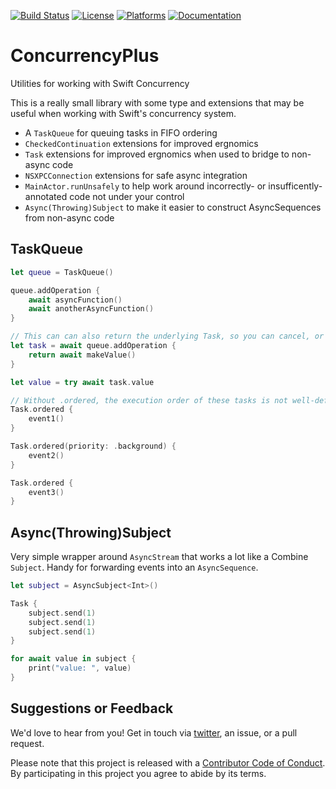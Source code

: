 [![Build Status][build status badge]][build status]
[![License][license badge]][license]
[![Platforms][platforms badge]][platforms]
[![Documentation][documentation badge]][documentation]

# ConcurrencyPlus
Utilities for working with Swift Concurrency

This is a really small library with some type and extensions that may be useful when working with Swift's concurrency system.

- A `TaskQueue` for queuing tasks in FIFO ordering
- `CheckedContinuation` extensions for improved ergnomics
- `Task` extensions for improved ergnomics when used to bridge to non-async code
- `NSXPCConnection` extensions for safe async integration
- `MainActor.runUnsafely` to help work around incorrectly- or insufficently-annotated code not under your control
- `Async(Throwing)Subject` to make it easier to construct AsyncSequences from non-async code

## TaskQueue

```swift
let queue = TaskQueue()

queue.addOperation {
    await asyncFunction()
    await anotherAsyncFunction()
}

// This can can also return the underlying Task, so you can cancel, or await a value
let task = await queue.addOperation {
    return await makeValue()
}

let value = try await task.value
```

```swift
// Without .ordered, the execution order of these tasks is not well-defined.
Task.ordered {
    event1()
}

Task.ordered(priority: .background) {
    event2()
}

Task.ordered {
    event3()
}
```

## Async(Throwing)Subject

Very simple wrapper around `AsyncStream` that works a lot like a Combine `Subject`. Handy for forwarding events into an `AsyncSequence`.

```swift
let subject = AsyncSubject<Int>()

Task {
    subject.send(1)
	subject.send(1)
	subject.send(1)
}

for await value in subject {
    print("value: ", value)
}
```

## Suggestions or Feedback

We'd love to hear from you! Get in touch via [twitter](https://twitter.com/chimehq), an issue, or a pull request.

Please note that this project is released with a [Contributor Code of Conduct](CODE_OF_CONDUCT.md). By participating in this project you agree to abide by its terms.

[build status]: https://github.com/ChimeHQ/ConcurrencyPlus/actions
[build status badge]: https://github.com/ChimeHQ/ConcurrencyPlus/workflows/CI/badge.svg
[license]: https://opensource.org/licenses/BSD-3-Clause
[license badge]: https://img.shields.io/github/license/ChimeHQ/ConcurrencyPlus
[platforms]: https://swiftpackageindex.com/ChimeHQ/ConcurrencyPlus
[platforms badge]: https://img.shields.io/endpoint?url=https%3A%2F%2Fswiftpackageindex.com%2Fapi%2Fpackages%2FChimeHQ%2FConcurrencyPlus%2Fbadge%3Ftype%3Dplatforms
[documentation]: https://swiftpackageindex.com/ChimeHQ/ConcurrencyPlus/main/documentation
[documentation badge]: https://img.shields.io/badge/Documentation-DocC-blue
